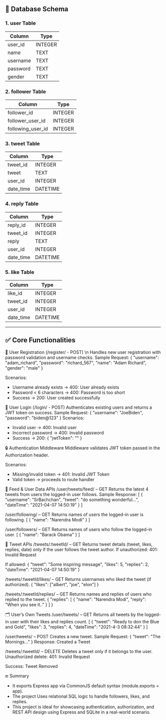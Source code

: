 ## 🔧 Database Schema
### 1. user Table

| Column   | Type    |
|----------|---------|
| user_id  | INTEGER |
| name     | TEXT    |
| username | TEXT    |
| password | TEXT    |
| gender   | TEXT    |

### 2. follower Table

| Column              | Type    |
|---------------------|---------|
| follower_id         | INTEGER |
| follower_user_id    | INTEGER |
| following_user_id   | INTEGER |

### 3. tweet Table

| Column     | Type     |
|------------|----------|
| tweet_id   | INTEGER  |
| tweet      | TEXT     |
| user_id    | INTEGER  |
| date_time  | DATETIME |

### 4. reply Table

| Column     | Type     |
|------------|----------|
| reply_id   | INTEGER  |
| tweet_id   | INTEGER  |
| reply      | TEXT     |
| user_id    | INTEGER  |
| date_time  | DATETIME |

### 5. like Table

| Column     | Type     |
|------------|----------|
| like_id    | INTEGER  |
| tweet_id   | INTEGER  |
| user_id    | INTEGER  |
| date_time  | DATETIME |

---

 ## ✅ Core Functionalities
 
🔐 User Registration (/register/ - POST) \n
Handles new user registration with password validation and username checks.
Sample Request:
{
  "username": "adam_richard",
  "password": "richard_567",
  "name": "Adam Richard",
  "gender": "male"
}

Scenarios:
- Username already exists → 400: User already exists
- Password < 6 characters → 400: Password is too short
- Success → 200: User created successfully

🔐 User Login (/login/ - POST)
Authenticates existing users and returns a JWT token on success.
Sample Request:
{
  "username": "JoeBiden",
  "password": "biden@123"
}
Scenarios:
- Invalid user → 400: Invalid user
- Incorrect password → 400: Invalid password
- Success → 200: { "jwtToken": "<token>" }

🔒 Authentication Middleware
Middleware validates JWT token passed in the Authorization header.

Scenarios:
- Missing/invalid token → 401: Invalid JWT Token
- Valid token → proceeds to route handler

📰 Feed & User Data APIs
/user/tweets/feed/ – GET
Returns the latest 4 tweets from users the logged-in user follows.
Sample Response:
[
{
    "username": "SrBachchan",
    "tweet": "do something wonderful...",
    "dateTime": "2021-04-07 14:50:19"
}
]

/user/following/ – GET
Returns names of users the logged-in user is following.
[
  { "name": "Narendra Modi" }
]

/user/followers/ – GET
Returns names of users who follow the logged-in user.
[
  { "name": "Barack Obama" }
]

🧾 Tweet APIs
/tweets/:tweetId/ – GET
Returns tweet details (tweet, likes, replies, date) only if the user follows the tweet author.
If unauthorized:
401: Invalid Request

If allowed:
{
  "tweet": "Some inspiring message",
  "likes": 5,
  "replies": 2,
  "dateTime": "2021-04-07 14:50:19"
}

/tweets/:tweetId/likes/ – GET
Returns usernames who liked the tweet (if authorized).
{
  "likes": ["albert", "joe", "elon"]
}

/tweets/:tweetId/replies/ – GET
Returns names and replies of users who replied to the tweet.
{
  "replies": [
    { "name": "Narendra Modi", "reply": "When you see it.." }
  ]
}

🗂 User’s Own Tweets
/user/tweets/ – GET
Returns all tweets by the logged-in user with their likes and replies count.
[
  {
    "tweet": "Ready to don the Blue and Gold",
    "likes": 3,
    "replies": 4,
    "dateTime": "2021-4-3 08:32:44"
  }
]

/user/tweets/ – POST
Creates a new tweet.
Sample Request:
{
  "tweet": "The Mornings..."
}
Response:
Created a Tweet

/tweets/:tweetId/ – DELETE
Deletes a tweet only if it belongs to the user.
Unauthorized delete:
401: Invalid Request

Success:
Tweet Removed

🔚 Summary
- It exports Express app via CommonJS default syntax (module.exports = app).
- The project Uses relational SQL logic to handle followers, likes, and replies.
- This project is ideal for showcasing authentication, authorization, and REST API design using Express and SQLite in a real-world scenario.



